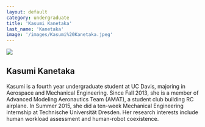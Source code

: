 ```yaml
---
layout: default
category: undergraduate
title: 'Kasumi Kanetaka'
last_name: 'Kanetaka'
image: '/images/Kasumi%20Kanetaka.jpeg'
---
```


<img src="{{ page.image }}">

<h2 class="team-title">Kasumi Kanetaka</h2>
<h4 class="team-position"></h4>
<p>Kasumi is a fourth year undergraduate student at UC Davis, majoring in Aerospace and Mechanical Engineering. Since Fall 2013, she is a member of Advanced Modeling Aeronautics Team (AMAT), a student club building RC airplane. In Summer 2015, she did a ten-week Mechanical Engineering internship at Technische Universität Dresden. Her research interests include human workload assessment and human-robot coexistence.</p>
<ul class="team-member-other-info"></ul>
